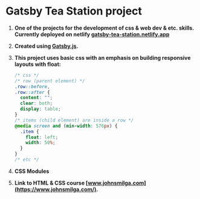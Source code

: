 # Gatsby Tea Station project

1. **One of the projects for the development of css & web dev & etc. skills. Currently deployed on netlify [gatsby-tea-station.netlify.app](https://gatsby-tea-station.netlify.app/)**

2. **Created using [Gatsby.js](https://www.gatsbyjs.com/).**

3. **This project uses basic css with an emphasis on building responsive layouts with float:**

   ```css
   /* css */
   /* row (parent element) */
   .row::before,
   .row::after {
     content: "";
     clear: both;
     display: table;
   }
   /* items (child element) are inside a row */
   @media screen and (min-width: 576px) {
     .item {
       float: left;
       width: 50%;
     }
   }
   /* etc */
   ```

4. **CSS Modules**
5. **Link to HTML & CSS course [www.johnsmilga.com](https://www.johnsmilga.com/).**
